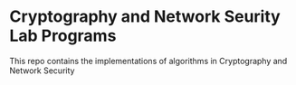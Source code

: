 # Cryptography and Network Seurity Lab Programs

This repo contains the implementations of algorithms in Cryptography and Network Security
